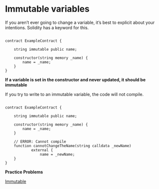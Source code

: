 # Immutable variables

If you aren’t ever going to change a variable, it’s best to explicit about your intentions. Solidity has a keyword for this.

```solidity

contract ExampleContract {

    string immutable public name;

    constructor(string memory _name) {
        name = _name;
    }
}
```

**If a variable is set in the constructor and never updated, it should be immutable**

If you try to write to an immutable variable, the code will not compile.

```solidity

contract ExampleContract {

    string immutable public name;

    constructor(string memory _name) {
        name = _name;
    }

    // ERROR: Cannot compile
    function cannotChangeTheName(string calldata _newName) 
            external {
                name = _newName;
    }
}
```

**Practice Problems**

[Immutable](https://github.com/RareSkills/Solidity-Exercises/tree/main/Immutable)
